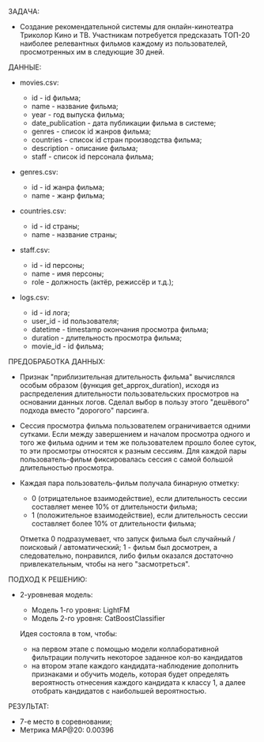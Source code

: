 ЗАДАЧА:

*   Создание рекомендательной системы для онлайн-кинотеатра Триколор Кино и ТВ. Участникам потребуется предсказать ТОП-20 наиболее релевантных фильмов каждому из
пользователей, просмотренных им в следующие 30 дней.


ДАННЫЕ:

*   movies.csv:
    *   id - id фильма;
    *   name - название фильма;
    *   year - год выпуска фильма;
    *   date_publication - дата публикации фильма в системе;
    *   genres - список id жанров фильма;
    *   countries - список id стран производства фильма;
    *   description - описание фильма;
    *   staff - список id персонала фильма;

*   genres.csv:
    *   id - id жанра фильма;
    *   name - жанр фильма;

*   countries.csv:
    *   id - id страны;
    *   name - название страны;

*   staff.csv:
    *   id - id персоны;
    *   name - имя персоны;
    *   role - должность (актёр, режиссёр и т.д.);

*   logs.csv:
    *   id - id лога;
    *   user_id - id пользователя;
    *   datetime - timestamp окончания просмотра фильма;
    *   duration - длительность просмотра фильма;
    *   movie_id - id фильма;


ПРЕДОБРАБОТКА ДАННЫХ:

*   Признак "приблизительная длительность фильма" вычислялся особым образом (функция get_approx_duration), исходя из распределения длительности пользовательских просмотров на основании данных логов. Сделал выбор в пользу этого "дешёвого" подхода вместо "дорогого" парсинга.
*   Сессия просмотра фильма пользователем ограничивается одними сутками. Если между завершением и началом просмотра одного и того же фильма одним и тем же пользователем прошло более суток, то эти просмотры относятся к разным сессиям. Для каждой пары пользователь-фильм фиксировалась сессия с самой большой длительностью просмотра.
*   Каждая пара пользователь-фильм получала бинарную отметку:
    *   0 (отрицательное взаимодействие), если длительность сессии составляет менее 10% от длительности фильма;
    *   1 (положительное взаимодействие), если длительность сессии составляет более 10% от длительности фильма;

    Отметка 0 подразумевает, что запуск фильма был случайный / поисковый / автоматический; 1 - фильм был досмотрен, а следовательно, понравился, либо фильм оказался достаточно привлекательным, чтобы на него "засмотреться".


ПОДХОД К РЕШЕНИЮ:
*   2-уровневая модель:
    *   Модель 1-го уровня: LightFM
    *   Модель 2-го уровня: CatBoostClassifier

    Идея состояла в том, чтобы:
    *   на первом этапе с помощью модели коллаборативной фильтрации получить некоторое заданное кол-во кандидатов
    *   на втором этапе каждого кандидата-наблюдение дополнить признаками и обучить модель, которая будет определять вероятность отнесения каждого кандидата к классу 1, а далее отобрать кандидатов с наибольшей вероятностью.


РЕЗУЛЬТАТ:
*   7-е место в соревновании;
*   Метрика MAP@20: 0.00396
